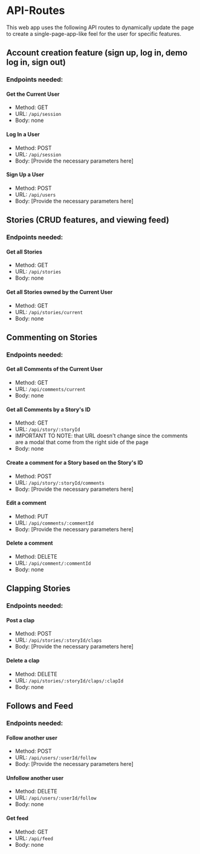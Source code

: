 # API-Routes
This web app uses the following API routes to dynamically update the page to create a single-page-app-like feel for the user for specific features.

## Account creation feature (sign up, log in, demo log in, sign out)

### Endpoints needed:

#### Get the Current User

- Method: GET
- URL: `/api/session`
- Body: none

#### Log In a User

- Method: POST
- URL: `/api/session`
- Body: [Provide the necessary parameters here]

#### Sign Up a User

- Method: POST
- URL: `/api/users`
- Body: [Provide the necessary parameters here]

## Stories (CRUD features, and viewing feed)

### Endpoints needed:

#### Get all Stories

- Method: GET
- URL: `/api/stories`
- Body: none

#### Get all Stories owned by the Current User

- Method: GET
- URL: `/api/stories/current`
- Body: none

## Commenting on Stories

### Endpoints needed:

#### Get all Comments of the Current User

- Method: GET
- URL: `/api/comments/current`
- Body: none

#### Get all Comments by a Story's ID

- Method: GET
- URL: `/api/story/:storyId`
- IMPORTANT TO NOTE: that URL doesn't change since the comments are a modal that come from the right side of the page
- Body: none

#### Create a comment for a Story based on the Story's ID

- Method: POST
- URL: `/api/story/:storyId/comments`
- Body: [Provide the necessary parameters here]

#### Edit a comment

- Method: PUT
- URL: `/api/comments/:commentId`
- Body: [Provide the necessary parameters here]

#### Delete a comment

- Method: DELETE
- URL: `/api/comment/:commentId`
- Body: none

## Clapping Stories

### Endpoints needed:

#### Post a clap

- Method: POST
- URL: `/api/stories/:storyId/claps`
- Body: [Provide the necessary parameters here]

#### Delete a clap

- Method: DELETE
- URL: `/api/stories/:storyId/claps/:clapId`
- Body: none

## Follows and Feed

### Endpoints needed:

#### Follow another user

- Method: POST
- URL: `/api/users/:userId/follow`
- Body: [Provide the necessary parameters here]

#### Unfollow another user

- Method: DELETE
- URL: `/api/users/:userId/follow`
- Body: none

#### Get feed

- Method: GET
- URL: `/api/feed`
- Body: none
